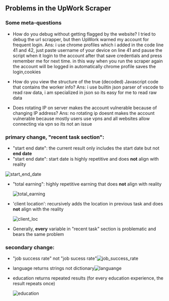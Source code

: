 ## Problems in the UpWork Scraper

### Some meta-questions

- How do you debug without getting flagged by the website? I tried to debug the url scrapper, but then UpWork warned my account for frequent login. 
Ans: i use chrome profiles which i added in the code line 41 and 42, just paste username of your device on line 41 and pause the script when it login to the account
    after that save credentials and press remember me for next time. in this way when you run the scraper again the account will be logged in automatically
  chrome profile saves the login,cookies
  
- How do you view the structure of the true (decoded) Javascript code that contains the worker info?
Ans: i use builtin json parser of vscode to read raw data, i am specialized in json so its easy for me to read raw data 

- Does rotating IP on server makes the account vulnerable because of changing IP address? 
Ans: no rotating ip doesnt makes the account vulnerable because mostly users use vpns and all websites allow connecting via vpn so its not an issue

### primary change, "recent task section":

- "start end date": the current result only includes the start date but not **end date**
- "start end date": start date is highly repetitive and does **not** align with reality 

![start_end_date](https://github.com/ruizuo11/geoWageGap/blob/main/figures/start_end_date.png?raw=true)

- "total earning": highly repetitive earning that does **not** align with reality

  ![total_earning](https://github.com/ruizuo11/geoWageGap/blob/main/figures/total_earning.png?raw=true)

- 'client location': recursively adds the location in previous task and does **not** align with the reality

  ![client_loc](https://github.com/ruizuo11/geoWageGap/blob/main/figures/client_loc.png?raw=true)

- Generally, **every** variable in "recent task" section is problematic and bears the same problem

### secondary change:

- "job success rate" not "job sucess rate"![job_success_rate](https://github.com/ruizuo11/geoWageGap/blob/main/figures/figures/job_success_rate.png?raw=true)

- language returns strings not dictionary![languange](https://github.com/ruizuo11/geoWageGap/blob/main/languange.png?raw=true)

- education returns repeated results (for every education experience, the result repeats once)

  ![education](https://github.com/ruizuo11/geoWageGap/blob/main/figures/education.png?raw=true)



